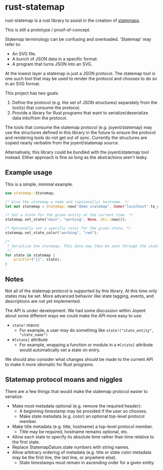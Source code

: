 # rust-statemap

rust-statemap is a rust library to assist in the creation of
[statemaps](https://github.com/joyent/statemap).

This is still a prototype / proof-of-concept.

Statemap terminology can be confusing and overloaded. 'Statemap' may refer to:
- An SVG file.
- A bunch of JSON data in a specific format.
- A program that turns JSON into an SVG.

At the lowest layer a statemap is just a JSON protocol. The statemap tool is one
such tool that may be used to render the protocol and chooses to do so in an SVG
format.

This project has two goals:
1) Define the protocol (e.g. the set of JSON structures) separately from the
  tool(s) that consume the protocol.
2) Provide a library for Rust programs that want to serialize/deserialize data
  into/from the protocol.

The tools that consume the statemap protocol (e.g. joyent/statemap) may use
the structures defined in this library in the future to ensure the protocol and
rendering tools do not get out of sync. Currently the structures are copied
nearly verbatim from the joyent/statemap source.

Alternatively, this library could be bundled with the joyent/statemap tool
instead. Either approach is fine as long as the abstractions aren't leaky.

## Example usage

This is a simple, minimal example.

```rust
use statemap::Statemap;

/* Give the statemap a name and (optionally) hostname. */
let mut statemap = Statemap::new("demo statemap", Some("localhost".to_owned()), None);

/* Set a state for the given entity at the current time. */
statemap.set_state("main", "working", None, Utc::now());

/* Optionally set a specific color for the given state. */
statemap.set_state_color("working", "red");

/*
 * Serialize the statemap. This data may then be sent through the statemap tool.
 */
for state in statemap {
	println!("{}", state);
}

```

## Notes

Not all of the statemap protocol is supported by this library. At this time only
states may be set. More advanced behavior like state tagging, events, and
descriptions are not yet implemented.

The API is under development. We had some discussion within Joyent about some
different ways we could make the API more easy to use:
- `state!` macro
  - For example, a user may do something like
    `state!("state_entity", "state_name")`
- `#[state]` attribute
  - For example, wrapping a function or module in a `#[state]` attribute would
    automatically set a state on entry.

We should also consider what changes should be made to the current API to make
it more idiomatic for Rust programs.

## Statemap protocol moans and niggles

There are a few things that would make the statemap protocol easier to
serialize:
- Make most metadata optional (e.g. remove the required header):
  - A beginning timestamp may be provided if the user so chooses.
  - Make state metadata (e.g. color) an optional top-level protocol member.
- Make title metadata (e.g. title, hostname) a top-level protocol member.
  - Title may be required, hostname remains optional, etc.
- Allow each state to specify its absolute time rather than time relative to the
  first state.
- Replace StatemapDatum.state numbers with string names.
- Allow arbitrary ordering of metadata (e.g. title or state color metadata may 
  be the first line, the last line, or anywhere else).
  - State timestamps must remain in ascending order for a given entity.
